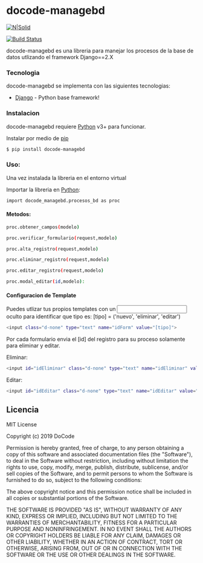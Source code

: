 # docode-managebd

[![N|Solid](https://docode.com.mx/img/poweredbydocode.png)](https://docode.com.mx/)

[![Build Status](https://travis-ci.org/joemccann/dillinger.svg?branch=master)](https://travis-ci.org/joemccann/dillinger)

docode-managebd es una libreria para manejar los procesos de la base de datos utlizando el framework Django==2.X

### Tecnologia

docode-managebd se implementa con las siguientes tecnologias:

* [Django](https://www.djangoproject.com/) - Python base framework!

### Instalacion

docode-managebd requiere [Python](https://www.python.org/) v3+ para funcionar.

Instalar por medio de [pip](https://pypi.org/project/pip/)

```sh
$ pip install docode-managebd
```

### Uso:

Una vez instalada la libreria en el entorno virtual

Importar la libreria en [Python](https://www.python.org/):
```sh
import docode_managebd.procesos_bd as proc
```

#### Metodos:

```sh
proc.obtener_campos(modelo)
```
```sh
proc.verificar_formulario(request,modelo)
```
```sh
proc.alta_registro(request,modelo)
```
```sh
proc.eliminar_registro(request,modelo)
```
```sh
proc.editar_registro(request,modelo)
```
```sh
proc.modal_editar(id,modelo):
```


#### Configuracion de Template
Puedes utlizar tus propios templates con un <input> oculto para identificar que tipo es:
[tipo] = ('nuevo', 'eliminar', 'editar')
```sh
<input class="d-none" type="text" name="idForm" value="[tipo]">
```
Por cada formulario envia el [id] del registro para su proceso solamente para eliminar y editar.

Eliminar:
```sh
<input id="idEliminar" class="d-none" type="text" name="idEliminar" value="">
```
Editar:
```sh
<input id="idEditar" class="d-none" type="text" name="idEditar" value="">
```

Licencia
----
MIT License

Copyright (c) 2019 DoCode

Permission is hereby granted, free of charge, to any person obtaining a copy
of this software and associated documentation files (the "Software"), to deal
in the Software without restriction, including without limitation the rights
to use, copy, modify, merge, publish, distribute, sublicense, and/or sell
copies of the Software, and to permit persons to whom the Software is
furnished to do so, subject to the following conditions:

The above copyright notice and this permission notice shall be included in all
copies or substantial portions of the Software.

THE SOFTWARE IS PROVIDED "AS IS", WITHOUT WARRANTY OF ANY KIND, EXPRESS OR
IMPLIED, INCLUDING BUT NOT LIMITED TO THE WARRANTIES OF MERCHANTABILITY,
FITNESS FOR A PARTICULAR PURPOSE AND NONINFRINGEMENT. IN NO EVENT SHALL THE
AUTHORS OR COPYRIGHT HOLDERS BE LIABLE FOR ANY CLAIM, DAMAGES OR OTHER
LIABILITY, WHETHER IN AN ACTION OF CONTRACT, TORT OR OTHERWISE, ARISING FROM,
OUT OF OR IN CONNECTION WITH THE SOFTWARE OR THE USE OR OTHER DEALINGS IN THE
SOFTWARE.
